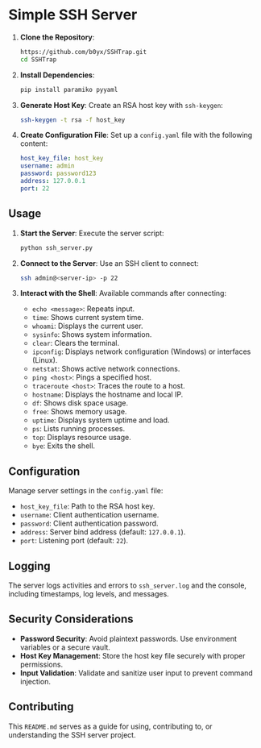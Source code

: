 # Simple SSH Server

1. **Clone the Repository**:
   ```bash
   https://github.com/b0yx/SSHTrap.git  
   cd SSHTrap
   ```

2. **Install Dependencies**:
   ```bash
   pip install paramiko pyyaml
   ```

3. **Generate Host Key**:
   Create an RSA host key with `ssh-keygen`:
   ```bash
   ssh-keygen -t rsa -f host_key
   ```

4. **Create Configuration File**:
   Set up a `config.yaml` file with the following content:
   ```yaml
   host_key_file: host_key
   username: admin
   password: password123
   address: 127.0.0.1
   port: 22
   ```

## Usage

1. **Start the Server**:
   Execute the server script:
   ```bash
   python ssh_server.py
   ```

2. **Connect to the Server**:
   Use an SSH client to connect:
   ```bash
   ssh admin@<server-ip> -p 22
   ```

3. **Interact with the Shell**:
   Available commands after connecting:
   - `echo <message>`: Repeats input.
   - `time`: Shows current system time.
   - `whoami`: Displays the current user.
   - `sysinfo`: Shows system information.
   - `clear`: Clears the terminal.
   - `ipconfig`: Displays network configuration (Windows) or interfaces (Linux).
   - `netstat`: Shows active network connections.
   - `ping <host>`: Pings a specified host.
   - `traceroute <host>`: Traces the route to a host.
   - `hostname`: Displays the hostname and local IP.
   - `df`: Shows disk space usage.
   - `free`: Shows memory usage.
   - `uptime`: Displays system uptime and load.
   - `ps`: Lists running processes.
   - `top`: Displays resource usage.
   - `bye`: Exits the shell.

## Configuration

Manage server settings in the `config.yaml` file:

- `host_key_file`: Path to the RSA host key.
- `username`: Client authentication username.
- `password`: Client authentication password.
- `address`: Server bind address (default: `127.0.0.1`).
- `port`: Listening port (default: `22`).

## Logging

The server logs activities and errors to `ssh_server.log` and the console, including timestamps, log levels, and messages.

## Security Considerations

- **Password Security**: Avoid plaintext passwords. Use environment variables or a secure vault.
- **Host Key Management**: Store the host key file securely with proper permissions.
- **Input Validation**: Validate and sanitize user input to prevent command injection.

## Contributing

This `README.md` serves as a guide for using, contributing to, or understanding the SSH server project.
